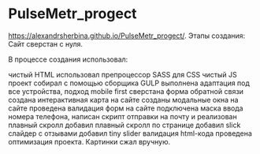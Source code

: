 # PulseMetr_progect
https://alexandrsherbina.github.io/PulseMetr_progect/.
Этапы создания: Сайт сверстан с нуля.

В процессе создания использовал:

чистый HTML
использовал препроцессор SASS для CSS
чистый JS
проект собирал с помощью сборщика GULP
выполнена адаптация под все устройства, подход mobile first
сверстана форма обратной связи
создана интерактивная карта на сайте
созданы модальные окна на сайте
проведена валидация форм на сайте
подключена маска ввода номера телефона, написан скрипт отправки на почту и реализован плавный скролл
добавил плавный скролл по странице
добавил slick слайдер с отзывами
добавил tiny slider
валидация html-кода
проведена оптимизация проекта. Картинки сжал вручную.
